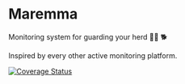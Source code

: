 # Maremma

Monitoring system for guarding your herd 🐐🐐 🐕

Inspired by every other active monitoring platform.

[![Coverage Status](https://coveralls.io/repos/github/yaleman/maremma/badge.svg?branch=main)](https://coveralls.io/github/yaleman/maremma?branch=main)
